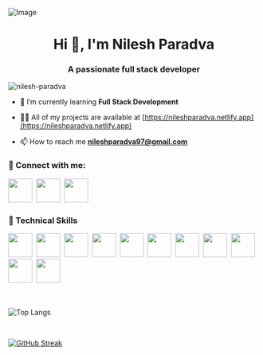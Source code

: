![Image](https://github.com/user-attachments/assets/c33196b0-9244-4f1d-9877-bac7e73d8f89)
<h1 align="center">Hi 👋, I'm Nilesh Paradva</h1>
<h3 align="center">A passionate full stack developer</h3>

<p align="left"> <img src="https://komarev.com/ghpvc/?username=nilesh-paradva&label=Profile%20views&color=0e75b6&style=flat" alt="nilesh-paradva" /> </p>

- 🌱 I’m currently learning **Full Stack Development**

- 👨‍💻 All of my projects are available at [https://nileshparadva.netlify.app](https://nileshparadva.netlify.app)

- 📫 How to reach me **nileshparadva97@gmail.com**

### 🤝 Connect with me:
<a href="https://www.linkedin.com/in/nilesh-paradva"> <img src="https://skillicons.dev/icons?i=linkedin" height="48"></a>&nbsp;
<a href="https://codepen.io/nilesh-paradva"> <img src="https://skillicons.dev/icons?i=codepen" height="48"></a>&nbsp; 
<a href="mailto:nileshparadva97@gmail.com"> <img src="https://skillicons.dev/icons?i=gmail" height="48"></a>
 
<h3>💼 Technical Skills</h3>
<a href="#"> <img src="https://skillicons.dev/icons?i=html" height="48"></a>&nbsp;
<a href="#"> <img src="https://skillicons.dev/icons?i=css" height="48"></a>&nbsp; 
<a href="#"> <img src="https://skillicons.dev/icons?i=c" height="48"></a>&nbsp;
<a href="#"> <img src="https://skillicons.dev/icons?i=js" height="48"></a>&nbsp;
<a href="#"> <img src="https://skillicons.dev/icons?i=bootstrap" height="48"></a>&nbsp;
<a href="#"> <img src="https://skillicons.dev/icons?i=tailwind" height="48"></a>&nbsp;
<a href="#"> <img src="https://skillicons.dev/icons?i=react" height="48"></a>&nbsp;
<a href="#"> <img src="https://skillicons.dev/icons?i=nextjs" height="48"></a>&nbsp;
<a href="#"> <img src="https://skillicons.dev/icons?i=nodejs" height="48"></a>&nbsp;
<a href="#"> <img src="https://skillicons.dev/icons?i=mongodb" height="48"></a>&nbsp;
<a href="#"> <img src="https://skillicons.dev/icons?i=express" height="48"></a>


<!--## 📈 GitHub Stats 

[![Nilesh github stats](https://github-readme-stats.vercel.app/api?username=nilesh-paradva)](https://github.com/nilesh-paradva) -->

<!-- </br>

| No | Languages |
|-----:|--------------|
|     1| HTML 5       |
|     2| CSS 3        |
|     3| Jquery       |
|     4| Bootstrap    |
|     5| Tailwind     |
|     6| C-Language   |
|     7| Javascript   |
|     8| DSA With C++ |
|     9| React.js     |
</br> --->
</br>
</br>
</br>

 ![Top Langs](https://github-readme-stats.vercel.app/api/top-langs/?username=nilesh-paradva&layout=compact)

</br>

[![GitHub Streak](https://streak-stats.demolab.com/?user=nilesh-paradva)](https://git.io/streak-stats)
